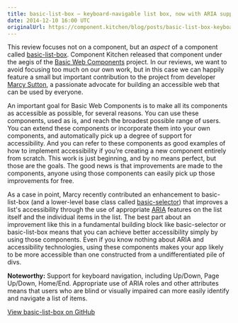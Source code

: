 ```yaml
---
title: basic-list-box — keyboard-navigable list box, now with ARIA support for better accessibility
date: 2014-12-10 16:00 UTC
originalUrl: https://component.kitchen/blog/posts/basic-list-box-keyboard-navigable-list-box-now-with-aria-support-for-better-accessibility
---
```


<p>
  This review focuses not on a component, but an <em>aspect</em> of a component
  called
  <a
    href="https://component.kitchen/components/basic-web-components/basic-list-box"
    >basic-list-box</a
  >. Component Kitchen released that component under the aegis of the
  <a href="https://github.com/basic-web-components/components-dev/wiki"
    >Basic Web Components</a
  >
  project. In our reviews, we want to avoid focusing too much on our own work,
  but in this case we can happily feature a small but important contribution to
  the project from developer
  <a href="https://twitter.com/marcysutton">Marcy Sutton</a>, a passionate
  advocate for building an accessible web that can be used by everyone.
</p>
<p>
  An important goal for Basic Web Components is to make all its components as
  accessible as possible, for several reasons. You can use these components,
  used as is, and reach the broadest possible range of users. You can extend
  these components or incorporate them into your own components, and
  automatically pick up a degree of support for accessibility. And you can refer
  to these components as good examples of how to implement accessibility if
  you’re creating a new component entirely from scratch. This work is just
  beginning, and by no means perfect, but those are the goals. The good news is
  that improvements are made to the components, anyone using those components
  can easily pick up those improvements for free.
</p>
<p>
  As a case in point, Marcy recently contributed an enhancement to
  basic-list-box (and a lower-level base class called
  <a
    href="https://component.kitchen/components/basic-web-components/basic-selector"
    >basic-selector</a
  >) that improves a list's accessibility through the use of appropriate
  <a href="http://www.w3.org/WAI/intro/aria">ARIA</a> features on the list
  itself and the individual items in the list. The best part about an
  improvement like this in a fundamental building block like basic-selector or
  basic-list-box means that you can achieve better accessibility simply by using
  those components. Even if you know nothing about ARIA and accessibility
  technologies, using these components makes your app likely to be more
  accessible than one constructed from a undifferentiated pile of divs.
</p>
<p>
  <strong>Noteworthy:</strong>
  Support for keyboard navigation, including Up/Down, Page Up/Down, Home/End.
  Appropriate use of ARIA roles and other attributes means that users who are
  blind or visually impaired can more easily identify and navigate a list of
  items.
</p>
<p>
  <a href="https://github.com/basic-web-components/basic-list-box"
    >View basic-list-box on GitHub</a
  >
</p>
